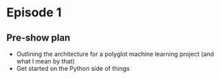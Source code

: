 # Episode 1

## Pre-show plan

- Outlining the architecture for a polyglot machine learning project (and what I mean by that)
- Get started on the Python side of things
